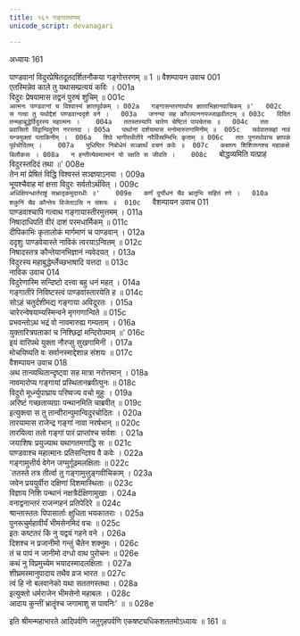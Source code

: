 ```yaml
---
title: १६१ गङ्गातरणम्
unicode_script: devanagari

---
```



अध्यायः 161

पाण्डवानां विदुरप्रेषितदूतदर्शितनौकया गङ्गोत्तरणम् ॥ 1 ॥
वैशम्पायन उवाच 	001  
एतस्मिन्नेव काले तु यथासम्प्रत्ययं कविः ।	001a  
विदुरः प्रेषयामास तद्वनं पुरुषं शुचिम् ॥	001c  
`आत्मनः पाण्डवानां च विश्वास्यं ज्ञातपूर्वकम् ।	002a  
गङ्गासन्तरणार्थाय ज्ञाताभिज्ञानवाचिकम् ॥'	002c  
स गत्वा तु यथोद्देशं पाण्डवान्ददृशे वने ।	003a  
जनन्या सह कौरव्याननयज्जाह्नवीतटम् ॥	003c  
विदितं तन्महाबुद्धेर्विदुरस्य महात्मनः ।	004a  
ततस्तस्यापि चारेण चेष्टितं पापचेतसः ॥	004c  
ततः प्रवासितो विद्वान्विदुरेण नरस्तदा ।	005a  
पार्थानां दर्शयामास मनोमारुतगामिनीम् ॥	005c  
सर्ववातसहां नावं यन्त्रयुक्तां पताकिनीम् ।	006a  
शिवे भागीरथीतीरे नरैर्विस्रम्भिभिः कृताम् ॥	006c  
ततः पुनरथोवाच ज्ञापकं पूर्वचोदितम् ।	007a  
युधिष्ठिर निबोधेयं सञ्ज्ञार्थं वचनं कवेः ॥	007c  
कक्षघ्नः शिशिरघ्नश्च महाकक्षे बिलौकसः ।	008a  
न हन्तीत्येवमात्मानं यो रक्षति स जीवति ।	008c  
`बोद्धव्यमिति यत्प्राह विदुरस्तदिदं तथा ॥'	008e  
तेन मां प्रेषितं विद्धि विश्वस्तं सञ्ज्ञयाऽनया ।	009a  
भूयश्चैवाह मां क्षत्ता विदुरः सर्वतोऽर्थवित् ।	009c  
`अधिक्षिपन्धार्तराष्ट्रं सभ्रातृकमुदारधीः ॥'	009e  
कर्णं दुर्योधनं चैव भ्रातृभिः सहितं रणे ।	010a  
शकुनिं चैव कौन्तेय विजेताऽसि न संशयः ॥	010c  
`वैशम्पायन उवाच 	011  
पाण्डवाश्चापि गत्वाथ गङ्गायास्तीरमुत्तमम् ।	011a  
निषादाधिपतिं वीरं दाशं परमधार्मिकम् ॥	011c  
दीपिकाभिः कृतालोकं मार्गमाणं च पाण्डवान् ।	012a  
ददृशुः पाण्डवेयास्ते नाविकं त्वरयाऽन्वितम् ॥	012c  
निषादस्तत्र कौन्तेयानभिज्ञानं न्यवेदयत् ।	013a  
विदुरस्य महाबुद्धेर्म्लेच्छभाषादि यत्तदा ॥	013c  
नाविक उवाच 	014  
विदुरेणास्मि सन्दिष्टो दत्त्वा बहु धनं महत् ।	014a  
गङ्गातीरे निविष्टस्त्वं पाण्डवांस्तारयेति ह ॥	014c  
सोऽहं चतुर्दशीमद्य गङ्गाया अविदूरतः ।	015a  
चारेरन्वेषयाम्यस्मिन्वने मृगगणान्विते ॥	015c  
प्रभवन्तोऽथ भद्रं वो नावमारुह्य गम्यताम् ।	016a  
युक्तारित्रपताकां च निश्छिद्रां मन्दिरोपमाम् ॥'	016c  
इयं वारिपथे युक्ता नौरप्सु सुखगामिनी ।	017a  
मोचयिष्यति वः सर्वानस्माद्देशान्न संशयः ॥	017c  
वैशम्पायन उवाच 	018  
अथ तान्व्यथितान्दृष्ट्वा सह मात्रा नरोत्तमान् ।	018a  
नावमारोप्य गङ्गायां प्रस्थितानब्रवीत्पुनः ॥	018c  
विदुरो मूर्ध्न्युपाघ्राय परिष्वज्य वचो मुहुः ।	019a  
अरिष्टं गच्छताव्यग्राः पन्थानमिति चाब्रवीत् ॥	019c  
इत्युक्त्वा स तु तान्वीरान्पुमान्विदुरचोदितः ।	020a  
तारयामास राजेन्द्र गङ्गां नावा नरर्षभान् ॥	020c  
तारयित्वा ततो गङ्गां पारं प्राप्तांश्च सर्वशः ।	021a  
जयाशिषः प्रयुज्याथ यथागतमगाद्धि सः ॥	021c  
पाण्डवाश्च महात्मानः प्रतिसन्दिश्य वै कवेः ।	022a  
गङ्गामुत्तीर्य वेगेन जग्मुर्गूढमलक्षिताः ॥	022c  
`ततस्ते तत्र तीर्त्वा तु गङ्गामुत्तुङ्गवीचिकाम् ।	023a  
जवेन प्रययुर्वीरा दक्षिणां दिशमास्थिताः ॥	023c  
विज्ञाय निशि पन्थानं नक्षत्रैर्दक्षिणामुखाः ।	024a  
वनाद्वनान्तरं राजन्गहनं प्रतिपेदिरे ॥	024c  
श्रान्तास्ततः पिपासार्ताः क्षुधिता भयकातराः ।	025a  
पुनरूचुर्महावीर्यं भीमसेनमिदं वचः ॥	025c  
इतः कष्टतरं किं नु यद्वयं गहने वने ।	026a  
दिशश्च न प्रजानीमो गन्तुं चैतेन शक्नुमः ।	026c  
तं च पापं न जानीमो दग्धो वाथ पुरोचनः ॥	026e  
कथं नु विप्रमुच्येम भयादस्मादलक्षिताः ।	027a  
शीघ्रमस्मानुपादाय तथैव व्रज भारत ॥	027c  
त्वं हि नो बलवानेको यथा सततगस्तथा ।	028a  
इत्युक्तो धर्मराजेन भीमसेनो महाबलः ।	028c  
आदाय कुन्तीं भ्रातॄंश्च जगामाशु स पावनिः' ॥ ॥	028e  

इति श्रीमन्महाभारते आदिपर्वणि जतुगृहपर्वणि एकषष्ट्यधिकशततमोऽध्यायः ॥ 161 ॥